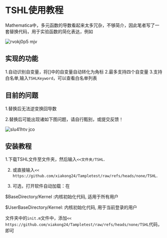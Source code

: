 # TSHL使用教程
Mathematica中，多元函数的导数看起来太多冗杂，不够简介，因此笔者写了一套替换代码，用于实验函数的简化表达，例如

![rvokj0p5 mjv](https://github.com/user-attachments/assets/16ec15e6-53e1-497c-9dd7-03d580b99718)

## 实现的功能
1.自动识别自变量，将[]中的自变量自动转化为角标
2.最多支持四个自变量
3.支持白名单,输入`TSHLKeyword`，可以查看白名单列表
## 目前的问题
1.替换后无法逆变换回导数

2.替换后可能出现诸如下图问题，请自行甄别，或提交反馈！

![slu41htv jco](https://github.com/user-attachments/assets/82687951-84f8-481b-af8b-53bcdb092403)

## 安装教程

1.下载TSHL文件至文件夹，然后输入`<<文件夹/TSHL`.

2. 或直接输入`<< https://github.com/xiakong24/Tampletest/raw/refs/heads/none/TSHL`.
   
4. 可选，打开软件自动加载：在

$BaseDirectory/Kernel :内核初始化代码, 适用于所有用户

$UserBaseDirectory/Kernel: 内核初始化代码, 用于当前登录的用户

文件夹中的`init.m`文件中，添加`<< https://github.com/xiakong24/Tampletest/raw/refs/heads/none/TSHL`代码，即可
